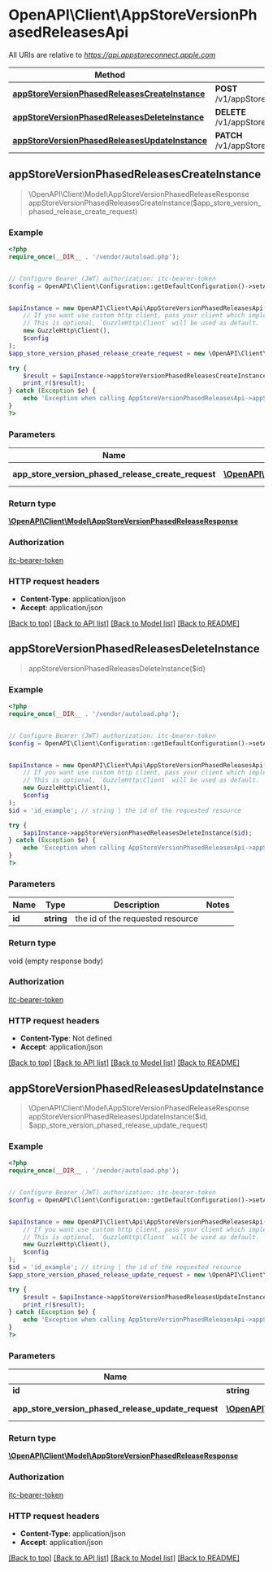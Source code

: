 # OpenAPI\Client\AppStoreVersionPhasedReleasesApi

All URIs are relative to *https://api.appstoreconnect.apple.com*

Method | HTTP request | Description
------------- | ------------- | -------------
[**appStoreVersionPhasedReleasesCreateInstance**](AppStoreVersionPhasedReleasesApi.md#appStoreVersionPhasedReleasesCreateInstance) | **POST** /v1/appStoreVersionPhasedReleases | 
[**appStoreVersionPhasedReleasesDeleteInstance**](AppStoreVersionPhasedReleasesApi.md#appStoreVersionPhasedReleasesDeleteInstance) | **DELETE** /v1/appStoreVersionPhasedReleases/{id} | 
[**appStoreVersionPhasedReleasesUpdateInstance**](AppStoreVersionPhasedReleasesApi.md#appStoreVersionPhasedReleasesUpdateInstance) | **PATCH** /v1/appStoreVersionPhasedReleases/{id} | 



## appStoreVersionPhasedReleasesCreateInstance

> \OpenAPI\Client\Model\AppStoreVersionPhasedReleaseResponse appStoreVersionPhasedReleasesCreateInstance($app_store_version_phased_release_create_request)



### Example

```php
<?php
require_once(__DIR__ . '/vendor/autoload.php');


// Configure Bearer (JWT) authorization: itc-bearer-token
$config = OpenAPI\Client\Configuration::getDefaultConfiguration()->setAccessToken('YOUR_ACCESS_TOKEN');


$apiInstance = new OpenAPI\Client\Api\AppStoreVersionPhasedReleasesApi(
    // If you want use custom http client, pass your client which implements `GuzzleHttp\ClientInterface`.
    // This is optional, `GuzzleHttp\Client` will be used as default.
    new GuzzleHttp\Client(),
    $config
);
$app_store_version_phased_release_create_request = new \OpenAPI\Client\Model\AppStoreVersionPhasedReleaseCreateRequest(); // \OpenAPI\Client\Model\AppStoreVersionPhasedReleaseCreateRequest | AppStoreVersionPhasedRelease representation

try {
    $result = $apiInstance->appStoreVersionPhasedReleasesCreateInstance($app_store_version_phased_release_create_request);
    print_r($result);
} catch (Exception $e) {
    echo 'Exception when calling AppStoreVersionPhasedReleasesApi->appStoreVersionPhasedReleasesCreateInstance: ', $e->getMessage(), PHP_EOL;
}
?>
```

### Parameters


Name | Type | Description  | Notes
------------- | ------------- | ------------- | -------------
 **app_store_version_phased_release_create_request** | [**\OpenAPI\Client\Model\AppStoreVersionPhasedReleaseCreateRequest**](../Model/AppStoreVersionPhasedReleaseCreateRequest.md)| AppStoreVersionPhasedRelease representation |

### Return type

[**\OpenAPI\Client\Model\AppStoreVersionPhasedReleaseResponse**](../Model/AppStoreVersionPhasedReleaseResponse.md)

### Authorization

[itc-bearer-token](../../README.md#itc-bearer-token)

### HTTP request headers

- **Content-Type**: application/json
- **Accept**: application/json

[[Back to top]](#) [[Back to API list]](../../README.md#documentation-for-api-endpoints)
[[Back to Model list]](../../README.md#documentation-for-models)
[[Back to README]](../../README.md)


## appStoreVersionPhasedReleasesDeleteInstance

> appStoreVersionPhasedReleasesDeleteInstance($id)



### Example

```php
<?php
require_once(__DIR__ . '/vendor/autoload.php');


// Configure Bearer (JWT) authorization: itc-bearer-token
$config = OpenAPI\Client\Configuration::getDefaultConfiguration()->setAccessToken('YOUR_ACCESS_TOKEN');


$apiInstance = new OpenAPI\Client\Api\AppStoreVersionPhasedReleasesApi(
    // If you want use custom http client, pass your client which implements `GuzzleHttp\ClientInterface`.
    // This is optional, `GuzzleHttp\Client` will be used as default.
    new GuzzleHttp\Client(),
    $config
);
$id = 'id_example'; // string | the id of the requested resource

try {
    $apiInstance->appStoreVersionPhasedReleasesDeleteInstance($id);
} catch (Exception $e) {
    echo 'Exception when calling AppStoreVersionPhasedReleasesApi->appStoreVersionPhasedReleasesDeleteInstance: ', $e->getMessage(), PHP_EOL;
}
?>
```

### Parameters


Name | Type | Description  | Notes
------------- | ------------- | ------------- | -------------
 **id** | **string**| the id of the requested resource |

### Return type

void (empty response body)

### Authorization

[itc-bearer-token](../../README.md#itc-bearer-token)

### HTTP request headers

- **Content-Type**: Not defined
- **Accept**: application/json

[[Back to top]](#) [[Back to API list]](../../README.md#documentation-for-api-endpoints)
[[Back to Model list]](../../README.md#documentation-for-models)
[[Back to README]](../../README.md)


## appStoreVersionPhasedReleasesUpdateInstance

> \OpenAPI\Client\Model\AppStoreVersionPhasedReleaseResponse appStoreVersionPhasedReleasesUpdateInstance($id, $app_store_version_phased_release_update_request)



### Example

```php
<?php
require_once(__DIR__ . '/vendor/autoload.php');


// Configure Bearer (JWT) authorization: itc-bearer-token
$config = OpenAPI\Client\Configuration::getDefaultConfiguration()->setAccessToken('YOUR_ACCESS_TOKEN');


$apiInstance = new OpenAPI\Client\Api\AppStoreVersionPhasedReleasesApi(
    // If you want use custom http client, pass your client which implements `GuzzleHttp\ClientInterface`.
    // This is optional, `GuzzleHttp\Client` will be used as default.
    new GuzzleHttp\Client(),
    $config
);
$id = 'id_example'; // string | the id of the requested resource
$app_store_version_phased_release_update_request = new \OpenAPI\Client\Model\AppStoreVersionPhasedReleaseUpdateRequest(); // \OpenAPI\Client\Model\AppStoreVersionPhasedReleaseUpdateRequest | AppStoreVersionPhasedRelease representation

try {
    $result = $apiInstance->appStoreVersionPhasedReleasesUpdateInstance($id, $app_store_version_phased_release_update_request);
    print_r($result);
} catch (Exception $e) {
    echo 'Exception when calling AppStoreVersionPhasedReleasesApi->appStoreVersionPhasedReleasesUpdateInstance: ', $e->getMessage(), PHP_EOL;
}
?>
```

### Parameters


Name | Type | Description  | Notes
------------- | ------------- | ------------- | -------------
 **id** | **string**| the id of the requested resource |
 **app_store_version_phased_release_update_request** | [**\OpenAPI\Client\Model\AppStoreVersionPhasedReleaseUpdateRequest**](../Model/AppStoreVersionPhasedReleaseUpdateRequest.md)| AppStoreVersionPhasedRelease representation |

### Return type

[**\OpenAPI\Client\Model\AppStoreVersionPhasedReleaseResponse**](../Model/AppStoreVersionPhasedReleaseResponse.md)

### Authorization

[itc-bearer-token](../../README.md#itc-bearer-token)

### HTTP request headers

- **Content-Type**: application/json
- **Accept**: application/json

[[Back to top]](#) [[Back to API list]](../../README.md#documentation-for-api-endpoints)
[[Back to Model list]](../../README.md#documentation-for-models)
[[Back to README]](../../README.md)

